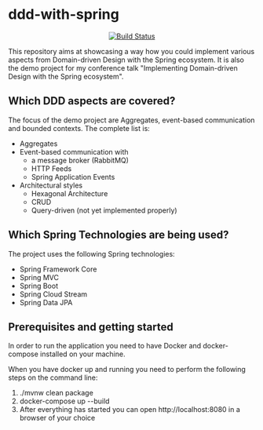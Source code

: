 # ddd-with-spring

<div align="center">

[![Build Status](https://travis-ci.org/mploed/ddd-with-spring.svg?branch=master)](https://travis-ci.org/mploed/ddd-with-spring)

</div>

This repository aims at showcasing a way how you could implement various aspects from Domain-driven Design with the
Spring ecosystem. It is also the demo project for my conference talk "Implementing Domain-driven Design with the Spring 
ecosystem".

## Which DDD aspects are covered?
The focus of the demo project are Aggregates, event-based communication and bounded contexts. The complete list is:

- Aggregates
- Event-based communication with
    - a message broker (RabbitMQ)
    - HTTP Feeds
    - Spring Application Events
- Architectural styles
    - Hexagonal Architecture
    - CRUD
    - Query-driven (not yet implemented properly)
    
## Which Spring Technologies are being used?

The project uses the following Spring technologies:

- Spring Framework Core
- Spring MVC
- Spring Boot
- Spring Cloud Stream 
- Spring Data JPA

## Prerequisites and getting started

In order to run the application you need to have Docker and docker-compose installed on your machine.

When you have docker up and running you need to perform the following steps on the command line:

1. ./mvnw clean package
2. docker-compose up --build
3. After everything has started you can open http://localhost:8080 in a browser of your choice
